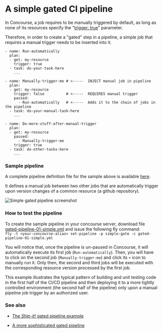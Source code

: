 # A simple gated CI pipeline

In Concourse, a job requires to be manually triggered by default, as long as none of
its resources specify the "[trigger: true](http://concourse-ci.org/get-step.html#trigger)" parameter.

Therefore, in order to create a "gated" step in a pipeline, a simple job that requires a manual trigger needs to be inserted into it.

```
- name: Run-automatically
  plan:
  - get: my-resource
    trigger: true
  - task: do-your-task-here
    ...

- name: Manually-trigger-me # <-----  INJECT manual job in pipeline
  plan:
  - get: my-resource
    trigger: false          # <-----  REQUIRES manual trigger
    passed:
      - Run-automatically   # <-----  Adds it to the chain of jobs in the pipeline
  - task: do-your-manual-task-here
    ...

- name: Do-more-stuff-after-manual-trigger
  plan:
  - get: my-resource
    passed:
      - Manually-trigger-me
    trigger: true
  - task: do-other-tasks-here
    ...
```

### Sample pipeline
A complete pipeline definition file for the sample above is available [here](gated-pipeline-01-simple.yml).

It defines a manual job between two other jobs that are automatically trigger upon version changes of a common resource (a github repository).

![Simple gated pipeline screenshot](https://raw.githubusercontent.com/lsilvapvt/misc-support-files/master/docs/images/simple-gated-pipeline.gif)


### How to test the pipeline
To create the sample pipeline in your concourse server, download file [gated-pipeline-01-simple.yml](gated-pipeline-01-simple.yml) and issue the following fly command:   
`fly -t <your-concourse-alias> set-pipeline -p simple-gate -c gated-pipeline-01-simple.yml`

You will notice that, once the pipeline is un-paused in Concourse, it will automatically execute its first job (`Run-automatically`). Then, you will have to click on the second job (`Manually-trigger-me`) and click its `+` icon to manually run it. Only then, the second and third jobs will be executed with the corresponding resource version processed by the first job.

This example illustrates the typical pattern of building and unit testing code in the first half of the CI/CD pipeline and then deploying it to a more tightly controlled environment (the second half of the pipeline) only upon a manual pipeline job trigger by an authorized user.

### See also

- [The _Ship-it!_ gated pipeline example](../02-shipit)  

- [A more sophisticated gated pipeline](../03-shipit-enhanced)  
